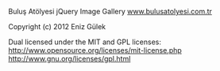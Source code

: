 Buluş Atölyesi jQuery Image Gallery
www.bulusatolyesi.com.tr

Copyright (c) 2012 Eniz Gülek

Dual licensed under the MIT and GPL licenses: http://www.opensource.org/licenses/mit-license.php http://www.gnu.org/licenses/gpl.html

